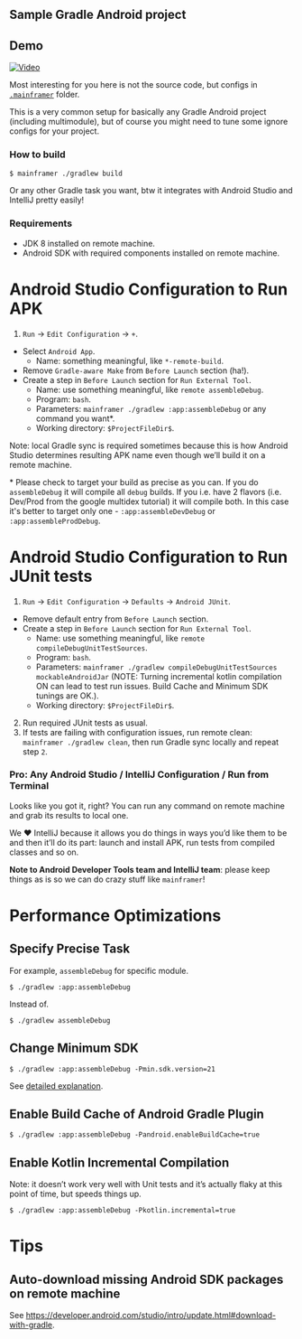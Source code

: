## Sample Gradle Android project

## Demo

[![Video](demo.png)](https://youtu.be/xysQXMaPaGw "mainframer Android Sample")

Most interesting for you here is not the source code, but configs in [`.mainframer`](.mainframer) folder.

This is a very common setup for basically any Gradle Android project (including multimodule), but of course you might need to tune some ignore configs for your project.

### How to build

```bash
$ mainframer ./gradlew build
```

Or any other Gradle task you want, btw it integrates with Android Studio and IntelliJ pretty easily!

### Requirements

* JDK 8 installed on remote machine.
* Android SDK with required components installed on remote machine.

# Android Studio Configuration to Run APK

1. `Run` → `Edit Configuration` → `+`.
* Select `Android App`.
  * Name: something meaningful, like `*-remote-build`.
* Remove `Gradle-aware Make` from `Before Launch` section (ha!).
* Create a step in `Before Launch` section for `Run External Tool`.
  * Name: use something meaningful, like `remote assembleDebug`.
  * Program: `bash`.
  * Parameters: `mainframer ./gradlew :app:assembleDebug` or any command you want\*.
  * Working directory: `$ProjectFileDir$`.

Note: local Gradle sync is required sometimes because this is how Android Studio determines resulting APK name even though we’ll build it on a remote machine.

\* Please check to target your build as precise as you can. If you do `assembleDebug` it will compile all `debug` builds. If you i.e. have 2 flavors (i.e. Dev/Prod from the google multidex tutorial) it will compile both. In this case it's better to target only one - `:app:assembleDevDebug` or `:app:assembleProdDebug`.

# Android Studio Configuration to Run JUnit tests

1. `Run` → `Edit Configuration` → `Defaults` → `Android JUnit`.
* Remove default entry from `Before Launch` section.
* Create a step in `Before Launch` section for `Run External Tool`.
  * Name: use something meaningful, like `remote compileDebugUnitTestSources`.
  * Program: `bash`.
  * Parameters: `mainframer ./gradlew compileDebugUnitTestSources mockableAndroidJar`
(NOTE: Turning incremental kotlin compilation ON can lead to test run issues. Build Cache and Minimum SDK tunings are OK.).
  * Working directory: `$ProjectFileDir$`.
2. Run required JUnit tests as usual.
3. If tests are failing with configuration issues, run remote clean: `mainframer ./gradlew clean`, then run Gradle sync locally and repeat step `2`.

### Pro: Any Android Studio / IntelliJ Configuration / Run from Terminal

Looks like you got it, right? You can run any command on remote machine and grab its results to local one.

We ❤️ IntelliJ because it allows you do things in ways you’d like them to be and then it’ll do its part: launch and install APK, run tests from compiled classes and so on.

**Note to Android Developer Tools team and IntelliJ team**: please keep things as is so we can do crazy stuff like `mainframer`!

# Performance Optimizations

## Specify Precise Task

For example, `assembleDebug` for specific module.

```
$ ./gradlew :app:assembleDebug
```

Instead of.

```
$ ./gradlew assembleDebug
```

## Change Minimum SDK

```
$ ./gradlew :app:assembleDebug -Pmin.sdk.version=21
```

See [detailed explanation](https://artemzin.com/blog/minsdk-without-flavors/).

## Enable Build Cache of Android Gradle Plugin

```
$ ./gradlew :app:assembleDebug -Pandroid.enableBuildCache=true
```

## Enable Kotlin Incremental Compilation

Note: it doesn’t work very well with Unit tests and it’s actually flaky at this point of time, but speeds things up.

```
$ ./gradlew :app:assembleDebug -Pkotlin.incremental=true
```

# Tips

## Auto-download missing Android SDK packages on remote machine

See https://developer.android.com/studio/intro/update.html#download-with-gradle.

